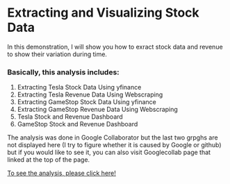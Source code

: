 # Extracting and Visualizing Stock Data

In this demonstration, I will show you how to exract stock data and revenue to show their variation during time. 

### Basically, this analysis includes:

1. Extracting Tesla Stock Data Using yfinance 
2. Extracting Tesla Revenue Data Using Webscraping 
3. Extracting GameStop Stock Data Using yfinance 
4. Extracting GameStop Revenue Data Using Webscraping 
5. Tesla Stock and Revenue Dashboard
6. GameStop Stock and Revenue Dashboard


The analysis was done in Google Collaborator but the last two grpghs are not displayed here (I try to figure whether it is caused by Google or github) but if you would like to see it, you can also visit Googlecollab page that linked at the top of the page. 

[To see the analysis, please click here!](https://github.com/ali-unlu/Extracting-and-Visualizing-Stock-Data/blob/main/Tesla_and_gme.ipynb)


